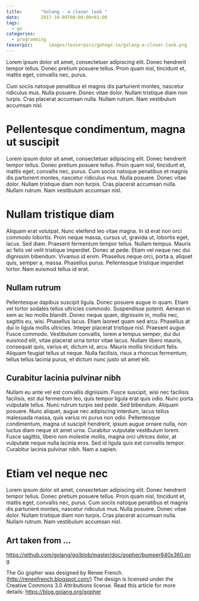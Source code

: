 ```yaml
---
title:       "Golang - a closer look "
date:        2017-10-09T00:00:00+01:00
tags:
  - go
categories:
  - programming
teaserpic:      images/teaserpics/gohugo.io/golang-a-closer-look.png
---
```


Lorem ipsum dolor sit amet, consectetuer adipiscing elit. Donec
hendrerit tempor tellus. Donec pretium posuere tellus. Proin quam
nisl, tincidunt et, mattis eget, convallis nec, purus. 

Cum sociis natoque penatibus et magnis dis parturient montes, nascetur
ridiculus mus. Nulla posuere. Donec vitae dolor. Nullam tristique diam
non turpis. Cras placerat accumsan nulla. Nullam rutrum. Nam
vestibulum accumsan nisl.

<!--more-->

# Pellentesque condimentum, magna ut suscipit
Lorem ipsum dolor sit amet, consectetuer adipiscing elit. Donec
hendrerit tempor tellus. Donec pretium posuere tellus. Proin quam
nisl, tincidunt et, mattis eget, convallis nec, purus. Cum sociis
natoque penatibus et magnis dis parturient montes, nascetur ridiculus
mus. Nulla posuere. Donec vitae dolor. Nullam tristique diam non
turpis. Cras placerat accumsan nulla. Nullam rutrum. Nam vestibulum
accumsan nisl.


# Nullam tristique diam
Aliquam erat volutpat. Nunc eleifend leo vitae magna. In id erat non
orci commodo lobortis. Proin neque massa, cursus ut, gravida ut,
lobortis eget, lacus. Sed diam. Praesent fermentum tempor tellus.
Nullam tempus. Mauris ac felis vel velit tristique imperdiet. Donec
at pede. Etiam vel neque nec dui dignissim bibendum. Vivamus id
enim. Phasellus neque orci, porta a, aliquet quis, semper a, massa.
Phasellus purus. Pellentesque tristique imperdiet tortor. Nam
euismod tellus id erat.

## Nullam rutrum
Pellentesque dapibus suscipit ligula. Donec posuere augue in quam.
Etiam vel tortor sodales tellus ultricies commodo. Suspendisse
potenti. Aenean in sem ac leo mollis blandit. Donec neque quam,
dignissim in, mollis nec, sagittis eu, wisi. Phasellus lacus. Etiam
laoreet quam sed arcu. Phasellus at dui in ligula mollis ultricies.
Integer placerat tristique nisl. Praesent augue. Fusce commodo.
Vestibulum convallis, lorem a tempus semper, dui dui euismod elit,
vitae placerat urna tortor vitae lacus. Nullam libero mauris,
consequat quis, varius et, dictum id, arcu. Mauris mollis tincidunt
felis. Aliquam feugiat tellus ut neque. Nulla facilisis, risus a
rhoncus fermentum, tellus tellus lacinia purus, et dictum nunc justo
sit amet elit.


## Curabitur lacinia pulvinar nibh

Nullam eu ante vel est convallis dignissim. Fusce suscipit, wisi nec
facilisis facilisis, est dui fermentum leo, quis tempor ligula erat
quis odio. Nunc porta vulputate tellus. Nunc rutrum turpis sed pede.
Sed bibendum. Aliquam posuere. Nunc aliquet, augue nec adipiscing
interdum, lacus tellus malesuada massa, quis varius mi purus non odio.
Pellentesque condimentum, magna ut suscipit hendrerit, ipsum augue
ornare nulla, non luctus diam neque sit amet urna. Curabitur
vulputate vestibulum lorem. Fusce sagittis, libero non molestie
mollis, magna orci ultrices dolor, at vulputate neque nulla lacinia
eros. Sed id ligula quis est convallis tempor. Curabitur lacinia
pulvinar nibh. Nam a sapien.

# Etiam vel neque nec 
Lorem ipsum dolor sit amet, consectetuer adipiscing elit. Donec
hendrerit tempor tellus. Donec pretium posuere tellus. Proin quam
nisl, tincidunt et, mattis eget, convallis nec, purus. Cum sociis
natoque penatibus et magnis dis parturient montes, nascetur ridiculus
mus. Nulla posuere. Donec vitae dolor. Nullam tristique diam non
turpis. Cras placerat accumsan nulla. Nullam rutrum. Nam vestibulum
accumsan nisl.


## Art taken from ...

https://github.com/golang/go/blob/master/doc/gopher/bumper640x360.png

The Go gopher was designed by Renee French. (http://reneefrench.blogspot.com/)
The design is licensed under the Creative Commons 3.0 Attributions license.
Read this article for more details: https://blog.golang.org/gopher
